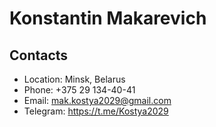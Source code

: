 # Konstantin Makarevich

## Contacts

- Location: Minsk, Belarus
- Phone: +375 29 134-40-41
- Email: mak.kostya2029@gmail.com
- Telegram: https://t.me/Kostya2029
